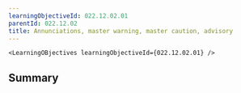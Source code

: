 ```yaml
---
learningObjectiveId: 022.12.02.01
parentId: 022.12.02
title: Annunciations, master warning, master caution, advisory
---
```


```tsx eval
<LearningOBjectives learningObjectiveId={022.12.02.01} />
```

## Summary
